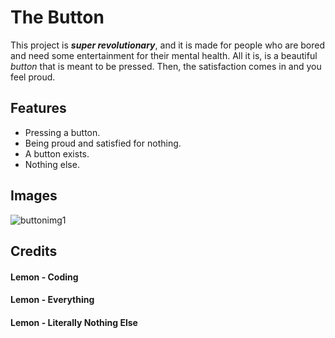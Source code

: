 # The Button

This project is ***super revolutionary***, and it is made for people who are bored and need some entertainment for their mental health. All it is, is a beautiful *button* that is meant to be pressed. Then, the satisfaction comes in and you feel proud.

## Features

- Pressing a button.
- Being proud and satisfied for nothing.
- A button exists.
- Nothing else.

## Images

![buttonimg1](https://user-images.githubusercontent.com/83177374/232155294-ecaf73a7-ceef-49a8-a6c4-742fa2052a31.png)

## Credits


#### Lemon - Coding

#### Lemon - Everything

#### Lemon - Literally Nothing Else
